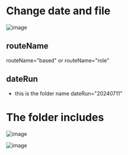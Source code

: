 


# Change date and file
![image](https://github.com/user-attachments/assets/cb68b327-6669-49b1-9c48-7051d1a24c59)

## routeName
routeName="based" 
or 
routeName="role" 

## dateRun
- this is the folder name
dateRun="20240711"




# The folder includes

![image](https://github.com/user-attachments/assets/4932c649-6851-4654-aec2-4de1d693d9c2)


![image](https://github.com/user-attachments/assets/892cb1a5-1b46-49f1-baf0-79528940ef56)

